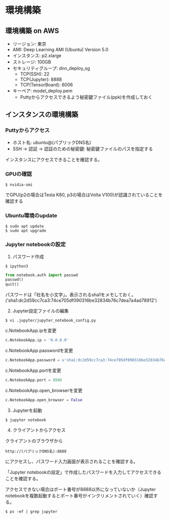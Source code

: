 # 環境構築

## 環境構築 on AWS
* リージョン: 東京
* AMI: Deep Learning AMI (Ubuntu) Version 5.0
* インスタンス: p2.xlarge
* ストレージ: 100GB
* セキュリティグループ: dnn_deploy_sg
    * TCP(SSH): 22
    * TCP(Jupyter): 8888
    * TCP(TensorBoard): 6006
* キーペア: model_deploy.pem
    * Puttyからアクセスできるよう秘密鍵ファイル(ppk)を作成しておく

## インスタンスの環境構築
### Puttyからアクセス
* ホスト名: ubuntu@(パブリックDNS名)
* SSH -> 認証 -> 認証のための秘密鍵: 秘密鍵ファイルのパスを指定する

インスタンスにアクセスできることを確認する。

### GPUの確認
```shell
$ nvidia-smi
```
でGPU(p2の場合はTesla K80, p3の場合はVolta V100)が認識されていることを確認する

### Ubuntu環境のupdate
```shell
$ sudo apt update
$ sudo apt upgrade
```

### Jupyter notebookの設定
1. パスワード作成
```shell
$ ipython3
```
```python
from notebook.auth import passwd
passwd()
quit()
```
パスワードは「社名を小文字」。表示されるsha1をメモしておく。
('sha1:dc2d59cc7ca3:74ce705df090316be32834b76c7dea7a4ad78912')

2. Jupyter設定ファイルの編集

```shell
$ vi .jupyter/jupyter_notebook_config.py
```

c.NotebookApp.ipを変更
```python
c.NotebookApp.ip = '0.0.0.0'
```

c.NotebookApp.passwordを変更
```python
c.NotebookApp.password = u'sha1:dc2d59cc7ca3:74ce705df090316be32834b76c7dea7a4ad78912'
```

c.NotebookApp.portを変更
```python
c.NotebookApp.port = 8888
```

c.NotebookApp.open_browserを変更
```python
c.NotebookApp.open_browser = False
```

3. Jupyterを起動
```shell
$ jupyter notebook
```

4. クライアントからアクセス

クライアントのブラウザから
```text
http://(パブリックDNS名):8888
```
にアクセスし、パスワード入力画面が表示されることを確認する。

「Jupyter notebookの設定」で作成したパスワードを入力してアクセスできることを確認する。

アクセスできない場合はポート番号が8888以外になっていないか（Jupyter notebookを複数起動するとポート番号がインクリメントされていく）確認する。
```shell
$ ps -ef | grep jupyter
```
